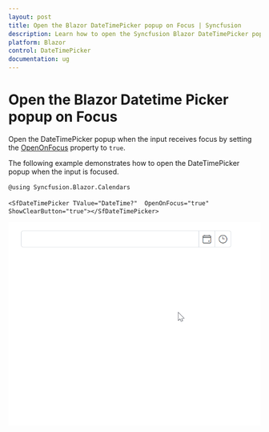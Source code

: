 ```yaml
---
layout: post
title: Open the Blazor DateTimePicker popup on Focus | Syncfusion
description: Learn how to open the Syncfusion Blazor DateTimePicker popup when the input receives focus by enabling the OpenOnFocus property.
platform: Blazor
control: DateTimePicker
documentation: ug
---
```


# Open the Blazor Datetime Picker popup on Focus

Open the DateTimePicker popup when the input receives focus by setting the [OpenOnFocus](https://help.syncfusion.com/cr/blazor/Syncfusion.Blazor.Calendars.SfDateTimePicker-1.html#Syncfusion_Blazor_Calendars_SfDateTimePicker_1_OpenOnFocus) property to `true`.

The following example demonstrates how to open the DateTimePicker popup when the input is focused.

```cshtml
@using Syncfusion.Blazor.Calendars

<SfDateTimePicker TValue="DateTime?"  OpenOnFocus="true" ShowClearButton="true"></SfDateTimePicker>

```
![Opening the Blazor DateTimePicker popup when the input is focused](../images/blazor-datetimepicker-open-focus.gif)